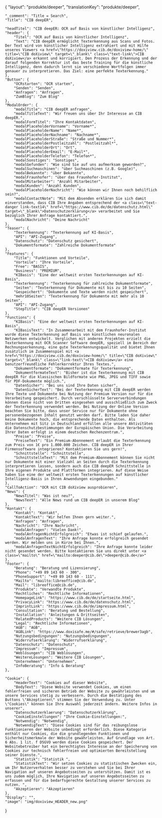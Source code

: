 {
    "layout": "produkte/deeper",
	"translationKey": "produkte/deeper",

    "_comment": "Title = Search", 
    "Title": "CIB deepER",

    "headTitel": "CIB deepER: OCR auf Basis von künstlicher Intelligenz",
    "header": {
        "Titel": "OCR auf Basis von künstlicher Intelligenz",
        "Text": "CIB deepER ermöglicht Texterkennung aus Scans und Fotos. Der Text wird von künstlicher Intelligenz extrahiert und mit Hilfe unseres Viewers <a href=\"https://doxiview.cib.de/doxiview-home/\" title=\"CIB doXiview\" target=\"_blank\" class=\"text-link\">CIB doXiview</a> erkannt und korrigiert. Den Prozess der Erkennung und der darauf folgenden Korrektur ist das beste Training für die künstliche Intelligenz, denn dadurch lernt sie verschiedene Wortfolgen immer genauer zu interpretieren. Das Ziel: eine perfekte Texterkennung."
    },
    "Button": {
        "OCRstarten": "OCR starten",
        "Senden": "Senden",
        "Anfragen": "Anfragen",
        "ZumBlog": "Zum Blog"
    },
    "ModalOrder": {
        "modalTitle": "CIB deepER anfragen",
        "modalTitleText": "Wir freuen uns über Ihr Interesse an CIB deepER.",
        "modalFormTitel": "Ihre Kontaktdaten",
        "modalPlaceholderVorname": "Vorname*",
        "modalPlaceholderName": "Name*",
        "modalPlaceholderNachname": "Nachname*",
        "modalPlaceholderStraße": "Straße und Nummer*",
        "modalPlaceholderPostleitzahl": "Postleitzahl*",
        "modalPlaceholderOrt": "Ort",
        "modalPlaceholderEmail": "E-Mail*",
        "modalPlaceholderTelefon": "Telefon*",
        "modalSonstiges": "Sonstiges",
        "modalGefunden": "Wie sind Sie auf uns aufmerksam geworden?",
        "modalSuchmaschinen": "über Suchmaschinen (z.B. Google)",
        "modalBekannte": "über Bekannte",
        "modalFraunhofer": "über das Fraunhofer-Institut",
        "modalMitarbeiter": "Anzahl Mitarbeiter",
        "modalKunden": "Anzahl Kunden",
        "modalPlaceholderNachricht": "Wie können wir Ihnen noch behilflich sein?",
        "modalContactNote": "Mit dem Absenden erklären Sie sich damit einverstanden, dass CIB Ihre Angaben entsprechend der <a class=\"text-danger link-text14\" href=\"https://www.cib.de/de/datenschutz.html\" target=\"_blank\">Datenschutzerklärung</a> verarbeitet und Sie bezüglich Ihrer Anfrage kontaktiert.",
        "modalNachricht": "Deine Nachricht"
    },
    "Teaser": {
        "Texterkennung": "Texterkennung auf KI-Basis",
        "API": "API-Zugang",
        "Datenschutz": "Datenschutz gesichert",
        "Dokumentformate": "Zahlreiche Dokumentformate"
    },
    "Features": {
        "Title": "Funktionen und Vorteile",
        "Vorteile": "Ihre Vorteile",
        "Free": "BASIS",
        "Business": "PREMIUM",
        "KIBasis": "Eine der weltweit ersten Texterkennungen auf KI-Basis",
        "Texterkennung": "Texterkennung für zahlreiche Dokumentformate",
        "Seiten": "Texterkennung für Dokumente mit bis zu 10 Seiten",
        "Gespeichert": "Dokumente und Texte werden nicht gespeichert",
        "mehr10Seiten": "Texterkennung für Dokumente mit mehr als 10 Seiten",
        "API": "API-Zugang",
        "StepTitle": "CIB deepER Versionen"
    },
    "Functions": {
        "KIBasis": "Eine der weltweit ersten Texterkennungen auf KI-Basis",
        "KIBasisText": "In Zusammenarbeit mit dem Fraunhofer-Institut wurde diese Texterkennung auf Basis von künstlichen neuronalen Netzwerken entwickelt. Verglichen mit anderen Projekten erzielt die Texterkennung mit OCR Scanner Software deepER, speziell im Bereich der Rechnungserkennung, eine gute Texterkennungsqualität und bietet Ihnen zusätzlich im Zusammenspiel mit <a href=\"https://doxiview.cib.de/doxiview-home/\" title=\"CIB doXiview\" target=\"_blank\" class=\"link-text\">CIB doXiview</a> eine benutzerfreundliche Fehlerkorrektur Ihres Textes.",
        "Dokumentformate": "Dokumentformate für Texterkennung",
        "DokumentformateText": "Bisher ist die Texterkennung mit CIB deepER für die klassischen Bildformate wie PNG, JPEG und TIFF sowie für PDF-Dokumente möglich.",
        "DatenSicher": "Bei uns sind Ihre Daten sicher",
        "DatenSicherText": "Bei der Texterkennung mit CIB deepER werden Ihre Texte und Dokumente bei Nutzung der Premium Version nur für die Verarbeitung gespeichert. Durch verschlüsselte Serververbindungen können diese nicht von Dritten eingesehen und ausschließlich zum Zweck der Texterkennung verwendet werden. Bei Nutzung der Online Version beachten Sie bitte, dass unser Service nur für Dokumente ohne personenbezogenen Inhalt genutzt werden darf. Bitte laden Sie daher keine Dokumente hoch, die entsprechende Daten enthalten. Als Unternehmen mit Sitz in Deutschland erfüllen alle unsere Aktivitäten die Datenschutzbestimmungen der Europäischen Union. Die Verarbeitung Ihrer Daten erfolgt in einem deutschen Rechenzentrum.",
        "Preise": "Preise",
        "PreiseText": "Ein Premium-Abonnement erlaubt die Texterkennung zum Preis von 1€ pro 1.000.000 Zeichen. CIB deepER in Ihrer Firmensoftware integrieren? Kontaktieren Sie uns gern!",
        "Schnittstelle": "Schnittstelle",
        "SchnittstelleText": "Mit dem Premium-Abonnement können Sie nicht nur Dokumente mit einer Vielzahl an Seiten durch die Texterkennung interpretieren lassen, sondern auch die CIB deepER Schnittstelle in Ihre eigenen Produkte und Plattformen integrieren. Auf diese Weise haben Sie eine der weltweit ersten Texterkennungen auf künstlicher Intelligenz-Basis in Ihren Anwendungen eingebunden."
    },
    "CallToAction": "OCR mit CIB doXiview ausprobieren",
    "News": {
        "NewsTitel": "Was ist neu?",
        "NewsText": "Alle News rund um CIB deepER in unserem Blog"
    },
    "Kontakt": {
        "Kontakt": "Kontakt",
        "KontaktText": "Wir helfen Ihnen gern weiter.",
        "Anfragen": "Anfragen",
        "Nachricht": "Ihre Nachricht",
        "modalAnfragen": "Vielen Dank!",
        "modalAnfragenNichtErfolgreich": "Etwas ist schief gelaufen.",
        "modalAnfragenText": "Ihre Anfrage konnte erfolgreich gesendet werden. Wir melden uns in Kürze bei Ihnen.",
        "modalAnfragenTextNichtErfolgreich": "Ihre Anfrage konnte leider nicht gesendet werden. Bitte kontaktieren Sie uns direkt unter <a class=\"mailto\" href=\"mailto:deeper@cib.de\">deeper@cib.de</a>"
    },
    "Footer": {
        "Beratung": "Beratung und Lizensierung",
        "Phone": "+49 89 143 60 - 300",
        "PhoneSupport": "+49 89 143 60 - 111",
        "Mailto": "mailto:libreoffice@cib.de",
        "Mail": "libreoffice@cib.de",
        "Produkte": "Verwandte Produkte",
        "Rechtliches": "Rechtliche Informationen",
		"HomepageLink": "https://www.cib.de/de/startseite.html",
		"PrivacyLink": "https://www.cib.de/de/datenschutz.html",
		"ImprintLink": "https://www.cib.de/de/impressum.html",
		"Consultation": "Beratung und Bestellung",
		"Installation": "Anleitungen & Drittseiten",
		"RelatedProducts": "Weitere CIB Lösungen",
		"Legal": "Rechtliche Informationen",
		"AGB": "AGB",
		"AGBLink": "https://www.doxisafe.me/#/safe/retrieve/brewer3agb",
		"Nutzungsbedingungen": "Nutzungsbedingungen",
		"Widerrufserklärung": "Widerrufserklärung",
		"Datenschutz": "Datenschutz",
		"Impressum": "Impressum",
        "Weblösungen": "CIB Weblösungen",
        "WeitereLösungen": "Weitere CIB Lösungen",
        "Unternehmen": "Unternehmen",
        "InfoBeratung": "Info & Beratung"
    },

    "Cookie": {
        "HeaderText": "Cookies auf dieser Website",
        "BodyText": "Diese Website verwendet Cookies, um einen fehlerfreien und sicheren Betrieb der Website zu gewährleisten und um unsere Services stetig zu verbessern. Durch die Bestätigung des Buttons \"Akzeptieren\" stimmen Sie der Verwendung zu. Unter \"Cookies\" können Sie Ihre Auswahl jederzeit ändern. Weitere Infos in unserer",
        "Datenschutzerklaerung": "Datenschutzerklärung",
        "CookieEinstellungen": "Ihre Cookie-Einstellungen:",
        "Notwendig": "Notwendig",
        "NotwendigText": "Diese Cookies sind für das reibungslose Funktionieren der Website unbedingt erforderlich. Diese Kategorie enthält nur Cookies, die die grundlegenden Funktionen und Sicherheitsmerkmale der Website gewährleisten. Auf Grundlage von Art. 6 Abs. 1 lit. f DSGVO werden diese Cookies gespeichert. Der Websitebetreiber hat ein berechtigtes Interesse an der Speicherung von Cookies zur technisch fehlerfreien und optimierten Bereitstellung seiner Dienste.",
        "Statistik": "Statistik ",
        "StatistikText": "Wir setzen Cookies zu statistischen Zwecken ein, um Ihr Nutzerverhalten besser zu verstehen und Sie bei Ihrer Navigation auf unseren Angebotsseiten zu unterstützen. Damit ist es uns zudem möglich, Ihre Navigation auf unseren Angebotsseiten zu erfassen und für die bedarfsgerechte Gestaltung unserer Services zu nutzen. ",
        "Akzeptieren": "Akzeptieren"
    },
    "Display": "",
    "image": "img/doxiview_HEADER_new.png"
}